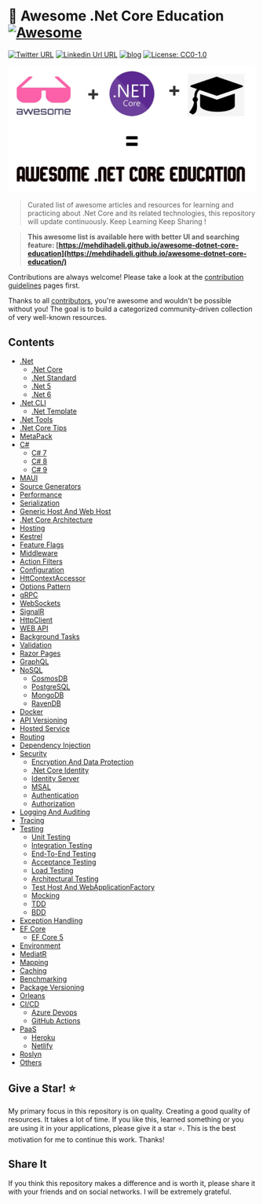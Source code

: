 # 🎨 Awesome .Net Core Education [![Awesome](https://awesome.re/badge-flat2.svg)](https://awesome.re)
[![Twitter URL](https://img.shields.io/badge/-@mehdi_hadeli-%231DA1F2?style=flat-square&logo=twitter&logoColor=ffffff)](https://twitter.com/mehdi_hadeli)
[![Linkedin Url URL](https://img.shields.io/badge/-mehdihadeli-blue?style=flat-square&logo=linkedin&logoColor=ffffff)](https://www.linkedin.com/in/mehdihadeli/)
[![blog](https://img.shields.io/badge/blog-dotnetuniversity.com-brightgreen?style=flat-square)](https://dotnetuniversity.com/)
[![License: CC0-1.0](https://img.shields.io/badge/License-CC0%201.0-brightgreen.svg?style=flat-square)](http://creativecommons.org/publicdomain/zero/1.0/)

![](./banner.jpg)

> Curated list of awesome articles and resources for learning and practicing about .Net Core and its related technologies, this repository will update continuously. Keep Learning Keep Sharing !

> **This awesome list is available here with better UI and searching feature: [https://mehdihadeli.github.io/awesome-dotnet-core-education](https://mehdihadeli.github.io/awesome-dotnet-core-education/)**


Contributions are always welcome! Please take a look at the [contribution guidelines](https://github.com/mehdihadeli/awesome-dotnet-core-education/blob/master/contributing.md) pages first.

Thanks to all [contributors](https://github.com/mehdihadeli/awesome-dotnet-core-education/graphs/contributors), you're awesome and wouldn't be possible without you! The goal is to build a categorized community-driven collection of very well-known resources.


## Contents

- [.Net](./docs/dotnet/dotnet.md)
  - [.Net Core](./docs/dotnet/dotnet-core.md)
  - [.Net Standard](./docs/dotnet/dotnet-standard.md)
  - [.Net 5](./docs/dotnet/dotnet5.md)
  - [.Net 6](./docs/dotnet/dotnet6.md)
- [.Net CLI](./docs/dotnet-cli/dotnet-cli.md)
  - [.Net Template](./docs/dotnet-cli/dotnet-template.md)
- [.Net Tools](./docs/dotnet-tools.md)
- [.Net Core Tips](./docs/dotnet-core-tips.md)
- [MetaPack](./docs/metapack.md)
- [C#](./docs/c#/c#.md)
  - [C# 7](./docs/c#/c#7.md)
  - [C# 8](./docs/c#/c#8.md)
  - [C# 9](./docs/c#/c#9.md)
- [MAUI](./docs/maui.md)
- [Source Generators](./docs/source-generators.md)
- [Performance](./docs/performance.md)
- [Serialization](./docs/serialization.md)
- [Generic Host And Web Host](./docs/generic-host.md)
- [.Net Core Architecture](./docs/dotnet-core-architecture.md)
- [Hosting](./docs/hosting.md)
- [Kestrel](./docs/kestrel.md)
- [Feature Flags](./docs/feature-flags.md)
- [Middleware](./docs/middleware.md)
- [Action Filters](./docs/action-filters.md)
- [Configuration](./docs/configuration.md)
- [HttContextAccessor](./docs/httpcontext-accessor.md)
- [Options Pattern](./docs/options-pattern.md)
- [gRPC](./docs/grpc.md)
- [WebSockets](./docs/web-sockets.md)
- [SignalR](./docs/signalr.md)
- [HttpClient](./docs/httpclient.md)
- [WEB API](./docs/web-api.md)
- [Background Tasks](./docs/background-tasks.md)
- [Validation](./docs/validation.md)
- [Razor Pages](./docs/razor-pages.md)
- [GraphQL](./docs/graphql.md)
- [NoSQL](./docs/nosql/nosql.md)
  - [CosmosDB](./docs/nosql/cosmosdb.md)
  - [PostgreSQL](./docs/nosql/postgrsql.md)
  - [MongoDB](./docs/nosql/mongodb.md)
  - [RavenDB](./docs/nosql/ravendb.md)
- [Docker](./docs/docker.md)
- [API Versioning](./docs/api-versioning.md)
- [Hosted Service](./docs/hosted-service.md)
- [Routing](./docs/routing.md)
- [Dependency Injection](./docs/dependency-injection.md)
- [Security](./docs/security/security.md)
  - [Encryption And Data Protection](./docs/security/encryption.md)
  - [.Net Core Identity](./docs/security/dotnet-identity.md)
  - [Identity Server](./docs/security/identity-server.md)
  - [MSAL](./docs/security/msal.md)
  - [Authentication](./docs/security/authentication.md)
  - [Authorization](./docs/security/authorization.md)
- [Logging And Auditing](./docs/logging.md)
- [Tracing](./docs/tracing.md)
- [Testing](./docs/testing/testing.md)
  - [Unit Testing](./docs/testing/unit-testing.md)
  - [Integration Testing](./docs/testing/integration-testing.md)
  - [End-To-End Testing](./docs/testing/end-to-end-testing.md)
  - [Acceptance Testing](./docs/testing/acceptance-testing.md)
  - [Load Testing](./docs/testing/load-testing.md)
  - [Architectural Testing](./docs/testing/architectural-testing.md)
  - [Test Host And WebApplicationFactory](./docs/testing/test-host.md)
  - [Mocking](./docs/testing/mocking.md)
  - [TDD](./docs/testing/tdd.md)
  - [BDD](./docs/testing/bdd.md)
- [Exception Handling](./docs/exception-handling.md)
- [EF Core](./docs/ef-core/ef-core.md)
  - [EF Core 5](./docs/ef-core/ef-core5.md)
- [Environment](./docs/environment.md)
- [MediatR](./docs/mediatr.md)
- [Mapping](./docs/mapping.md)
- [Caching](./docs/caching.md)
- [Benchmarking](./docs/benchmarking.md)
- [Package Versioning](./docs/package-versioning.md)
- [Orleans](./docs/orleans.md)
- [CI/CD](./docs/ci-cd/ci-cd.md)
  - [Azure Devops](./docs/ci-cd/azure-devops.md)
  - [GitHub Actions](./docs/ci-cd/gitHub-actions.md)
- [PaaS](./docs/paas/paas.md)
  - [Heroku](./docs/paas/heroku.md)
  - [Netlify](./docs/paas/netlify.md)
- [Roslyn](./docs/roslyn.md)
- [Others](./docs/others.md)

## Give a Star! ⭐️

My primary focus in this repository is on quality. Creating a good quality of resources. It takes a lot of time. If you like this, learned something or you are using it in your applications, please give it a star ⭐. This is the best motivation for me to continue this work. Thanks!

## Share It

If you think this repository makes a difference and is worth it, please share it with your friends and on social networks. I will be extremely grateful.